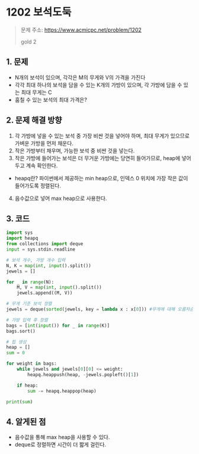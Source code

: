 # 1202 보석도둑
> 문제 주소: https://www.acmicpc.net/problem/1202
> 
> gold 2

## 1. 문제
- N개의 보석이 있으며, 각각은 M의 무게와 V의 가격을 가진다
- 각각 최대 하나의 보석을 담을 수 있는 K개의 가방이 있으며, 각 가방에 담을 수 있는 최대 무게는 C
- 훔칠 수 있는 보석의 최대 가격은?

## 2. 문제 해결 방향
1. 각 가방에 넣을 수 있는 보석 중 가장 비싼 것을 넣어야 하며, 최대 무게가 있으므로 가벼운 가방을 먼저 채운다.
2. 작은 가방부터 채우며, 가능한 보석 중 비싼 것을 넣는다.
3. 작은 가방에 들어가는 보석은 더 무거운 가방에는 당연히 들어가므로, heap에 넣어두고 계속 확인한다.
- heapq란? 파이썬에서 제공하는 min heap으로, 인덱스 0 위치에 가장 작은 값이 들어가도록 정렬된다.
4. 음수값으로 넣어 max heap으로 사용한다.

## 3. 코드
```python
import sys
import heapq
from collections import deque
input = sys.stdin.readline

# 보석 개수, 가방 개수 입력
N, K = map(int, input().split())
jewels = []

for _ in range(N):
    M, V = map(int, input().split())
    jewels.append((M, V))

# 무게 기준 보석 정렬
jewels = deque(sorted(jewels, key = lambda x : x[0])) #무게에 대해 오름차순 정렬

# 가방 입력 후 정렬
bags = [int(input()) for _ in range(K)]
bags.sort()

# 힙 생성
heap = []
sum = 0

for weight in bags:
    while jewels and jewels[0][0] <= weight:
        heapq.heappush(heap, -jewels.popleft()[1])

    if heap:
        sum -= heapq.heappop(heap)

print(sum)
```
## 4. 알게된 점
- 음수값을 통해 max heap을 사용할 수 있다.
- deque로 정렬하면 시간이 더 짧게 걸린다.
